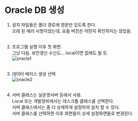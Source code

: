 # Oracle DB 생성

1. 설치 파일들은 폴더 경로에 영문만 있도록 한다. <br>
   오래 된 에러 사항이었는데, 요즘 버전은 어떤지 확인하지는 않았음. <br><br>

2. 프로그램 실행 이후 첫 화면. <br>
   그냥 다음.  보안갱신 수신도… local이면 없애도 될 듯.  <br>
   ![oracle1](https://user-images.githubusercontent.com/39476251/112245356-1036b000-8c94-11eb-8256-4f6f1fcd4755.JPG)<br><br>

3. 데이터 베이스 생성 선택<br>
   ![oracle2](https://user-images.githubusercontent.com/39476251/112245425-32c8c900-8c94-11eb-95fa-3be8e68a2fc5.JPG)<br><br>
   
4. 서버 클래스는 실운영서버 등에서 사용. <br>
Local 또는 개발장비에서는 데스크톱 클래스를 선택한다. <br>
서버 클래스에서는 좀 더 상세하게 설정하여 설치 할 수 있다. <br>
서버 클래스를 선택하면 이후 화면들이 상세 설정화면들로 변경된다.<br>
